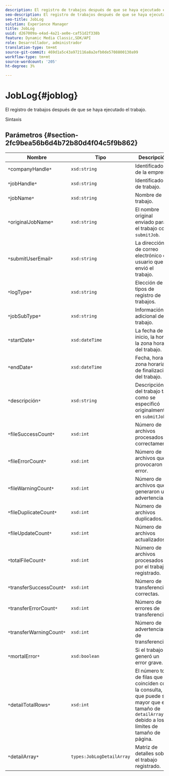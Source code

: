 ```yaml
---
description: El registro de trabajos después de que se haya ejecutado el trabajo.
seo-description: El registro de trabajos después de que se haya ejecutado el trabajo.
seo-title: JobLog
solution: Experience Manager
title: JobLog
uuid: d267009a-e4ad-4a21-ae0e-caf51d2f338b
feature: Dynamic Media Classic,SDK/API
role: Desarrollador, administrador
translation-type: tm+mt
source-git-commit: 469d1a5c43a972116a8a2efb0de5708800130a99
workflow-type: tm+mt
source-wordcount: '205'
ht-degree: 3%

---
```



# JobLog{#joblog}

El registro de trabajos después de que se haya ejecutado el trabajo.

Sintaxis

## Parámetros {#section-2fc9bea56b6d4b72b80d4f04c5f9b862}

| Nombre | Tipo | Descripción |
|---|---|---|
| `*`companyHandle`*` | `xsd:string` | Identificador de la empresa. |
| `*`jobHandle`*` | `xsd:string` | Identificador de trabajo. |
| `*`jobName`*` | `xsd:string` | Nombre de trabajo. |
| `*`originalJobName`*` | `xsd:string` | El nombre original enviado para el trabajo con `submitJob`. |
| `*`submitUserEmail`*` | `xsd:string` | La dirección de correo electrónico del usuario que envió el trabajo. |
| `*`logType`*` | `xsd:string` | Elección de tipos de registro de trabajos. |
| `*`jobSubType`*` | `xsd:string` | Información adicional del trabajo. |
| `*`startDate`*` | `xsd:dateTime` | La fecha de inicio, la hora y la zona horaria del trabajo. |
| `*`endDate`*` | `xsd:dateTime` | Fecha, hora y zona horaria de finalización del trabajo. |
| `*`descripción`*` | `xsd:string` | Descripción del trabajo tal como se especificó originalmente en `submitJob`. |
| `*`fileSuccessCount`*` | `xsd:int` | Número de archivos procesados correctamente. |
| `*`fileErrorCount`*` | `xsd:int` | Número de archivos que provocaron un error. |
| `*`fileWarningCount`*` | `xsd:int` | Número de archivos que generaron una advertencia. |
| `*`fileDuplicateCount`*` | `xsd:int` | Número de archivos duplicados. |
| `*`fileUpdateCount`*` | `xsd:int` | Número de archivos actualizados. |
| `*`totalFileCount`*` | `xsd:int` | Número de archivos procesados por el trabajo registrado. |
| `*`transferSuccessCount`*` | `xsd:int` | Número de transferencias correctas. |
| `*`transferErrorCount`*` | `xsd:int` | Número de errores de transferencia. |
| `*`transferWarningCount`*` | `xsd:int` | Número de advertencias de transferencia. |
| `*`mortalError`*` | `xsd:boolean` | Si el trabajo generó un error grave. |
| `*`detailTotalRows`*` | `xsd:int` | El número total de filas que coinciden con la consulta, que puede ser mayor que el tamaño de `detailArray` debido a los límites de tamaño de página. |
| `*`detailArray`*` | `types:JobLogDetailArray` | Matriz de detalles sobre el trabajo registrado. |

